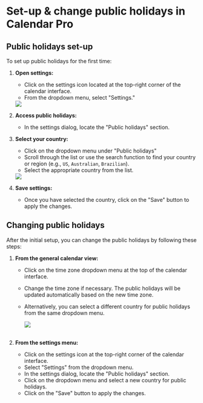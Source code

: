 # Set-up & change public holidays in Calendar Pro

## Public holidays set-up

To set up public holidays for the first time:

1. **Open settings:**
   - Click on the settings icon located at the top-right corner of the calendar interface.
   - From the dropdown menu, select "Settings."

   <div class="intercom-container"><img src="/assets/img/teams-pro/settings-setting.png"></div><p class="no-margin"></p>

2. **Access public holidays:**
   - In the settings dialog, locate the "Public holidays" section.

3. **Select your country:**
   - Click on the dropdown menu under "Public holidays"
   - Scroll through the list or use the search function to find your country or region (e.g., `US`, `Australian`, `Brazilian`).
   - Select the appropriate country from the list.

   <div class="intercom-container"><img src="/assets/img/teams-pro/public-holidays.png"></div>

4. **Save settings:**
   - Once you have selected the country, click on the "Save" button to apply the changes.

## Changing public holidays

After the initial setup, you can change the public holidays by following these steps:

1. **From the general calendar view:**
   - Click on the time zone dropdown menu at the top of the calendar interface.
   - Change the time zone if necessary. The public holidays will be updated automatically based on the new time zone.
   - Alternatively, you can select a different country for public holidays from the same dropdown menu.

      <div class="intercom-container"><img src="/assets/img/teams-pro/timezone.png"></div>

      <br>

2. **From the settings menu:**
   - Click on the settings icon at the top-right corner of the calendar interface.
   - Select "Settings" from the dropdown menu.
   - In the settings dialog, locate the "Public holidays" section.
   - Click on the dropdown menu and select a new country for public holidays.
   - Click on the "Save" button to apply the changes.


<Intercom />
<Clarity />
<GoogleAnalytics />

